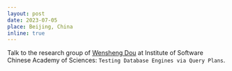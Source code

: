```yaml
---
layout: post
date: 2023-07-05
place: Beijing, China
inline: true
---
```


Talk to the research group of [Wensheng Dou](http://www.tcse.cn/~wsdou/) at Institute of Software Chinese Academy of Sciences: `Testing Database Engines via Query Plans`.

